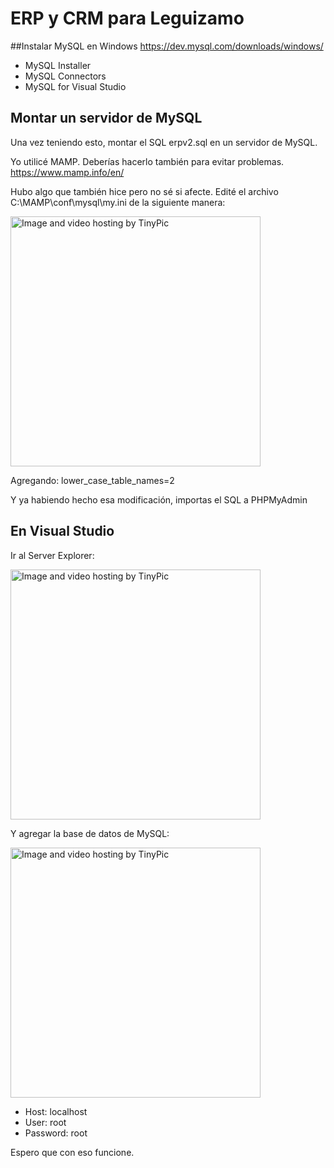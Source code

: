 # ERP y CRM para Leguizamo

##Instalar MySQL en Windows
https://dev.mysql.com/downloads/windows/

 - MySQL Installer
 - MySQL Connectors
 - MySQL for Visual Studio

## Montar un servidor de MySQL
Una vez teniendo esto, montar el SQL erpv2.sql en un servidor de MySQL. 

Yo utilicé MAMP. Deberías hacerlo también para evitar problemas.
https://www.mamp.info/en/

Hubo algo que también hice pero no sé si afecte. Edité el archivo C:\MAMP\conf\mysql\my.ini
de la siguiente manera:

<a href="http://es.tinypic.com?ref=dcpldv" target="_blank"><img src="http://i65.tinypic.com/dcpldv.png" border="0" alt="Image and video hosting by TinyPic" width="400"></a>

Agregando:
lower_case_table_names=2

Y ya habiendo hecho esa modificación, importas el SQL a PHPMyAdmin

## En Visual Studio

Ir al Server Explorer:

<a href="http://es.tinypic.com?ref=2yv0uvd" target="_blank"><img src="http://i64.tinypic.com/2yv0uvd.png" border="0" alt="Image and video hosting by TinyPic" width="400"></a>

Y agregar la base de datos de MySQL:

<a href="http://es.tinypic.com?ref=21bq7pc" target="_blank"><img src="http://i67.tinypic.com/21bq7pc.png" border="0" alt="Image and video hosting by TinyPic" width="400"></a>

 - Host: localhost
 - User: root
 - Password: root

Espero que con eso funcione.
